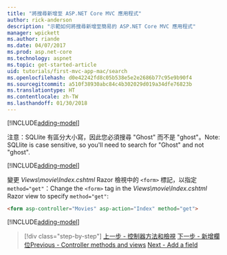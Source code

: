 ```yaml
---
title: "將搜尋新增至 ASP.NET Core MVC 應用程式"
author: rick-anderson
description: "示範如何將搜尋新增至簡易的 ASP.NET Core MVC 應用程式"
manager: wpickett
ms.author: riande
ms.date: 04/07/2017
ms.prod: asp.net-core
ms.technology: aspnet
ms.topic: get-started-article
uid: tutorials/first-mvc-app-mac/search
ms.openlocfilehash: d0e42242fd8c05b538e5e2e2686b77c95e9b90f4
ms.sourcegitcommit: a510f38930abc84c4b302029d019a34dfe76823b
ms.translationtype: HT
ms.contentlocale: zh-TW
ms.lasthandoff: 01/30/2018
---
```

[!INCLUDE[adding-model](../../includes/mvc-intro/search1.md)]

<span data-ttu-id="591ab-103">注意：SQLlite 有區分大小寫，因此您必須搜尋 "Ghost" 而不是 "ghost"。</span><span class="sxs-lookup"><span data-stu-id="591ab-103">Note: SQLlite is case sensitive, so you'll need to search for "Ghost" and not "ghost".</span></span>

[!INCLUDE[adding-model](../../includes/mvc-intro/search2.md)]

<span data-ttu-id="591ab-104">變更 *Views\movie\Index.cshtml* Razor 檢視中的 `<form>` 標記，以指定 `method="get"`：</span><span class="sxs-lookup"><span data-stu-id="591ab-104">Change the `<form>` tag in the *Views\movie\Index.cshtml* Razor view to specify `method="get"`:</span></span>

```html
<form asp-controller="Movies" asp-action="Index" method="get">
```

[!INCLUDE[adding-model](../../includes/mvc-intro/search3.md)]

>[!div class="step-by-step"]
<span data-ttu-id="591ab-105">[上一步 - 控制器方法和檢視](controller-methods-views.md)
[下一步 - 新增欄位](new-field.md)</span><span class="sxs-lookup"><span data-stu-id="591ab-105">[Previous - Controller methods and views](controller-methods-views.md)
[Next - Add a field](new-field.md)</span></span>
